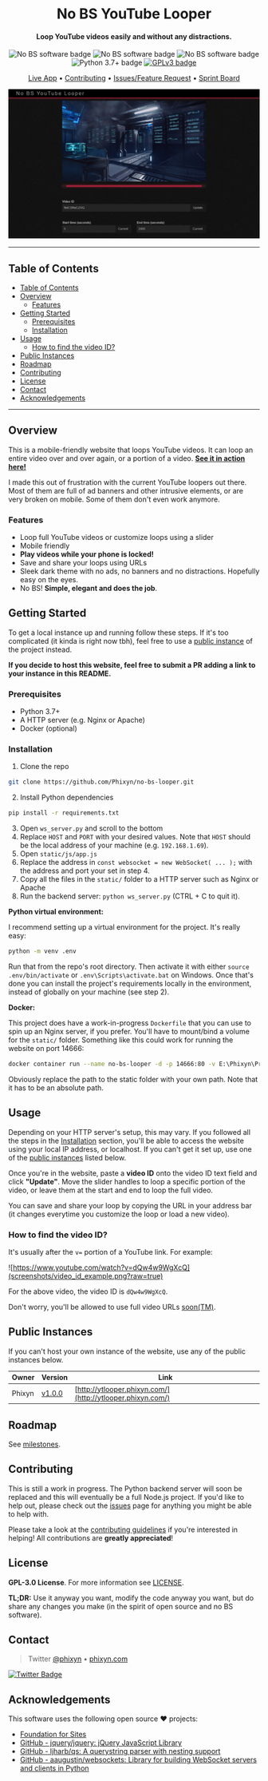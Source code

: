<h1 align="center">No BS YouTube Looper</h1>

<div align="center">
  <!-- TODO project logo here once we have one -->
  <h4>Loop YouTube videos easily and without any distractions.</h4>

  <!-- TODO needs adding more badges? -->
  <img src="https://img.shields.io/badge/%E2%9B%94-No%20BS%20Software-aa0000" alt="No BS software badge" />
  <img src="https://img.shields.io/badge/%E2%9B%94-No%20BS%20Software-880000" alt="No BS software badge" />
  <img src="https://img.shields.io/badge/%E2%9B%94-No%20BS%20Software-770000" alt="No BS software badge" />
  <img src="https://img.shields.io/badge/python-v3.7+-blue.svg" alt="Python 3.7+ badge" />
  <a href="https://www.gnu.org/licenses/gpl-3.0.en.html">
    <img src="https://img.shields.io/badge/license-GPLv3-blue.svg" alt="GPLv3 badge" />
  </a>

  <!-- TODO could use some better links -->
  <a href="http://ytlooper.phixyn.com/" title="Live App">Live App</a> • <a href="https://github.com/Phixyn/no-bs-looper/blob/master/.github/CONTRIBUTING.md" title="Contributing">Contributing</a> • <a href="https://github.com/Phixyn/no-bs-looper/issues">Issues/Feature Request</a> • <a href="https://github.com/Phixyn/no-bs-looper/projects/2">Sprint Board</a>

  <!-- TODO: Screenshot here, or above h4. Could also add a GIF (Poro video maybe?) -->
  ![Preview Screenshot](screenshots/demo1.png?raw=true)
</div>

- - -

## Table of Contents

- [Table of Contents](#table-of-contents)
- [Overview](#overview)
    - [Features](#features)
- [Getting Started](#getting-started)
    - [Prerequisites](#prerequisites)
    - [Installation](#installation)
- [Usage](#usage)
    - [How to find the video ID?](#how-to-find-the-video-id)
- [Public Instances](#public-instances)
- [Roadmap](#roadmap)
- [Contributing](#contributing)
- [License](#license)
- [Contact](#contact)
- [Acknowledgements](#acknowledgements)

- - -

## Overview

This is a mobile-friendly website that loops YouTube videos. It can loop an entire video over and over again, or a portion of a video. **[See it in action here!](http://ytlooper.phixyn.com/)**

I made this out of frustration with the current YouTube loopers out there. Most of them are full of ad banners and other intrusive elements, or are very broken on mobile. Some of them don't even work anymore.

### Features

* Loop full YouTube videos or customize loops using a slider
* Mobile friendly
* **Play videos while your phone is locked!** <!-- TODO showcase this in one of the screenshots -->
* Save and share your loops using URLs
* Sleek dark theme with no ads, no banners and no distractions. Hopefully easy on the eyes.
* No BS! **Simple, elegant and does the job**.

## Getting Started

To get a local instance up and running follow these steps. If it's too complicated (it kinda is right now tbh), feel free to use a [public instance](#public-instances) of the project instead.

**If you decide to host this website, feel free to submit a PR adding a link to your instance in this README.**

### Prerequisites

* Python 3.7+
* A HTTP server (e.g. Nginx or Apache)
* Docker (optional)

### Installation

1. Clone the repo

```sh
git clone https://github.com/Phixyn/no-bs-looper.git
```

2. Install Python dependencies

```sh
pip install -r requirements.txt
```

3. Open `ws_server.py` and scroll to the bottom
4. Replace `HOST` and `PORT` with your desired values. Note that `HOST` should be the local address of your machine (e.g. `192.168.1.69`).
5. Open `static/js/app.js`
6. Replace the address in `const websocket = new WebSocket( ... );` with the address and port your set in step 4.
7. Copy all the files in the `static/` folder to a HTTP server such as Nginx or Apache
8. Run the backend server: `python ws_server.py` (CTRL + C to quit it).

**Python virtual environment:**

I recommend setting up a virtual environment for the project. It's really easy:

```sh
python -m venv .env
```

Run that from the repo's root directory. Then activate it with either `source .env/bin/activate` or `.env\Scripts\activate.bat` on Windows. Once that's done you can install the project's requirements locally in the environment, instead of globally on your machine (see step 2).

**Docker:**

This project does have a work-in-progress `Dockerfile` that you can use to spin up an Nginx server, if you prefer. You'll have to mount/bind a volume for the `static/` folder. Something like this could work for running the website on port 14666:

```sh
docker container run --name no-bs-looper -d -p 14666:80 -v E:\Phixyn\Projects\no-bs-looper\static:/usr/share/nginx/html phixyn/no-bs-looper
```

Obviously replace the path to the static folder with your own path. Note that it has to be an absolute path.

## Usage

Depending on your HTTP server's setup, this may vary. If you followed all the steps in the [Installation](#installation) section, you'll be able to access the website using your local IP address, or localhost. If you can't get it set up, use one of the [public instances](#public-instances) listed below.

Once you're in the website, paste a **video ID** onto the video ID text field and click **"Update"**. Move the slider handles to loop a specific portion of the video, or leave them at the start and end to loop the full video.

You can save and share your loop by copying the URL in your address bar (it changes everytime you customize the loop or load a new video).

### How to find the video ID?

It's usually after the `v=` portion of a YouTube link. For example:

![https://www.youtube.com/watch?v=dQw4w9WgXcQ](screenshots/video_id_example.png?raw=true)

For the above video, the video ID is `dQw4w9WgXcQ`.

Don't worry, you'll be allowed to use full video URLs [soon(TM)](https://github.com/Phixyn/no-bs-looper/issues/24).

## Public Instances

If you can't host your own instance of the website, use any of the public instances below.

| Owner  | Version                                          | Link                                                       |
| ------ | ------------------------------------------------ | ---------------------------------------------------------- |
| Phixyn | [v1.0.0](https://github.com/Phixyn/no-bs-looper) | [http://ytlooper.phixyn.com/](http://ytlooper.phixyn.com/) |

## Roadmap

See [milestones](https://github.com/Phixyn/no-bs-looper/milestones).

## Contributing

This is still a work in progress. The Python backend server will soon be replaced and this will eventually be a full Node.js project. If you'd like to help out, please check out the [issues](https://github.com/Phixyn/no-bs-looper/issues) page for anything you might be able to help with.

Please take a look at the [contributing guidelines](https://github.com/Phixyn/no-bs-looper/blob/master/.github/CONTRIBUTING.md) if you're interested in helping! All contributions are **greatly appreciated**!

<!-- TODO: CONTRIBUTING.md file -->

## License

**GPL-3.0 License**. For more information see [LICENSE](https://github.com/Phixyn/no-bs-looper/blob/master/LICENSE).

**TL;DR:** Use it anyway you want, modify the code anyway you want, but do share any changes you make (in the spirit of open source and no BS software).

## Contact

> Twitter [@phixyn](https://twitter.com/phixyn) &bull; [phixyn.com](http://phixyn.com)

[![Twitter Badge](https://img.shields.io/twitter/follow/phixyn.svg?label=Phixyn&style=social)](https://twitter.com/Phixyn)

## Acknowledgements

This software uses the following open source ❤︎ projects:

* [Foundation for Sites](https://foundation.zurb.com/sites.html)
* [GitHub - jquery/jquery: jQuery JavaScript Library](https://github.com/jquery/jquery/)
* [GitHub - ljharb/qs: A querystring parser with nesting support](https://github.com/ljharb/qs/)
* [GitHub - aaugustin/websockets: Library for building WebSocket servers and clients in Python](https://github.com/aaugustin/websockets)
